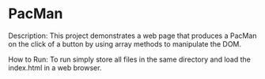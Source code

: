 # PacMan
 
Description: This project demonstrates a web page that produces a PacMan on the click of a button by using array methods to manipulate the DOM.

How to Run: To run simply store all files in the same directory and load the index.html in a web browser.

